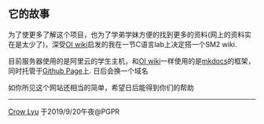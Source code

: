 ## 它的故事

为了使更多了解这个项目，也为了学弟学妹方便的找到更多的资料(网上的资料实在是太少了)，深受[OI wiki](https://oi-wiki.org/)启发的我在一节C语言lab上决定搭一个SM2 wiki. 

目前服务器使用的是阿里云的学生主机，和[OI wiki](https://oi-wiki.org)一样使用的是[mkdocs](https://www.mkdocs.org)的框架，同时托管于[Github Page](https://pages.github.com/)上. 日后会换一个域名

如你所见这个网站还相当的简单，希望日后能得到你们的帮助

---

[Crow Lyu](https://github.com/Rye-Catcher)
于2019/9/20午夜@PGPR
